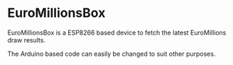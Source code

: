 # EuroMillionsBox #

EuroMillionsBox is a ESP8266 based device to fetch the latest EuroMillions draw results.

The Arduino based code can easily be changed to suit other purposes.

